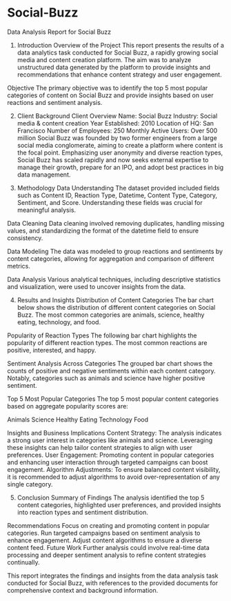 # Social-Buzz

Data Analysis Report for Social Buzz

1. Introduction
Overview of the Project
This report presents the results of a data analytics task conducted for Social Buzz, a rapidly growing social media and content creation platform. The aim was to analyze unstructured data generated by the platform to provide insights and recommendations that enhance content strategy and user engagement.

Objective
The primary objective was to identify the top 5 most popular categories of content on Social Buzz and provide insights based on user reactions and sentiment analysis.

2. Client Background
Client Overview
Name: Social Buzz
Industry: Social media & content creation
Year Established: 2010
Location of HQ: San Francisco
Number of Employees: 250
Monthly Active Users: Over 500 million
Social Buzz was founded by two former engineers from a large social media conglomerate, aiming to create a platform where content is the focal point. Emphasizing user anonymity and diverse reaction types, Social Buzz has scaled rapidly and now seeks external expertise to manage their growth, prepare for an IPO, and adopt best practices in big data management​​.

3. Methodology
Data Understanding
The dataset provided included fields such as Content ID, Reaction Type, Datetime, Content Type, Category, Sentiment, and Score. Understanding these fields was crucial for meaningful analysis.

Data Cleaning
Data cleaning involved removing duplicates, handling missing values, and standardizing the format of the datetime field to ensure consistency.

Data Modeling
The data was modeled to group reactions and sentiments by content categories, allowing for aggregation and comparison of different metrics.

Data Analysis
Various analytical techniques, including descriptive statistics and visualization, were used to uncover insights from the data.

4. Results and Insights
Distribution of Content Categories
The bar chart below shows the distribution of different content categories on Social Buzz. The most common categories are animals, science, healthy eating, technology, and food.


Popularity of Reaction Types
The following bar chart highlights the popularity of different reaction types. The most common reactions are positive, interested, and happy.


Sentiment Analysis Across Categories
The grouped bar chart shows the counts of positive and negative sentiments within each content category. Notably, categories such as animals and science have higher positive sentiment.


Top 5 Most Popular Categories
The top 5 most popular content categories based on aggregate popularity scores are:

Animals
Science
Healthy Eating
Technology
Food

Insights and Business Implications
Content Strategy: The analysis indicates a strong user interest in categories like animals and science. Leveraging these insights can help tailor content strategies to align with user preferences​​.
User Engagement: Promoting content in popular categories and enhancing user interaction through targeted campaigns can boost engagement.
Algorithm Adjustments: To ensure balanced content visibility, it is recommended to adjust algorithms to avoid over-representation of any single category.

5. Conclusion
Summary of Findings
The analysis identified the top 5 content categories, highlighted user preferences, and provided insights into reaction types and sentiment distribution.

Recommendations
Focus on creating and promoting content in popular categories.
Run targeted campaigns based on sentiment analysis to enhance engagement.
Adjust content algorithms to ensure a diverse content feed.
Future Work
Further analysis could involve real-time data processing and deeper sentiment analysis to refine content strategies continually.

This report integrates the findings and insights from the data analysis task conducted for Social Buzz, with references to the provided documents for comprehensive context and background information.
